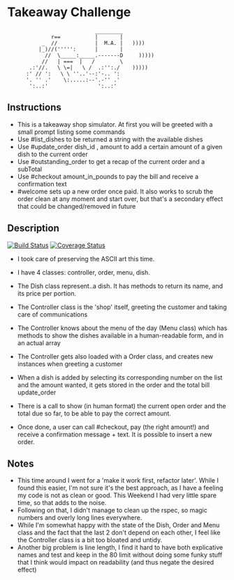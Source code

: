 Takeaway Challenge
==================
```
                            _________
              r==           |       |
           _  //            |  M.A. |   ))))
          |_)//(''''':      |       |
            //  \_____:_____.-------D     )))))
           //   | ===  |   /        \
       .:'//.   \ \=|   \ /  .:'':./    )))))
      :' // ':   \ \ ''..'--:'-.. ':
      '. '' .'    \:.....:--'.-'' .'
       ':..:'                ':..:'

 ```

Instructions
-------
* This is a takeaway shop simulator. At first you will be greeted with a small prompt listing some commands
* Use #list_dishes to be returned a string with the available dishes
* Use #update_order dish_id , amount to add a certain amount of a given dish to the current order
* Use #outstanding_order to get a recap of the current order and a subTotal
* Use #checkout amount_in_pounds to pay the bill and receive a confirmation text
* #welcome sets up a new order once paid. It also works to scrub the order clean at any moment and start over, but that's a secondary effect that could be changed/removed in future

Description
-------
[![Build Status](https://travis-ci.org/lorenzoturrino/airport_challenge.svg?branch=master)](https://travis-ci.org/lorenzoturrino/airport_challenge)
[![Coverage Status](https://coveralls.io/repos/github/makersacademy/takeaway-challenge/badge.svg?branch=mohamedIssaq)](https://coveralls.io/github/makersacademy/takeaway-challenge?branch=mohamedIssaq)

* I took care of preserving the ASCII art this time.

* I have 4 classes: controller, order, menu, dish.
* The Dish class represent..a dish. It has methods to return its name, and its price per portion.
* The Controller class is the 'shop' itself, greeting the customer and taking care of communications
* The Controller knows about the menu of the day (Menu class) which has methods to show the dishes available in a human-readable form, and in an actual array
* The Controller gets also loaded with a Order class, and creates new instances when greeting a customer
* When a dish is added by selecting its corresponding number on the list and the amount wanted, it gets stored in the order and the total bill update_order
* There is a call to show (in human format) the current open order and the total due so far, to be able to pay the correct amount.
* Once done, a user can call #checkout, pay (the right amount!) and receive a confirmation message + text. It is possible to insert a new order.

Notes
-------
* This time around I went for a 'make it work first, refactor later'. While I found this easier, I'm not sure it's the best approach, as I have a feeling my code is not as clean or good. This Weekend I had very little spare time, so that adds to the noise.
* Following on that, I didn't manage to clean up the rspec, so magic numbers and overly long lines everywhere.
* While I'm somewhat happy with the state of the Dish, Order and Menu class and the fact that the last 2 don't depend on each other, I feel like the Controller class is a bit too bloated and untidy.
* Another big problem is line length, I find it hard to have both explicative names and test and keep in the 80 limit without doing some funky stuff that I think would impact on readability (and thus negate the desired effect)
